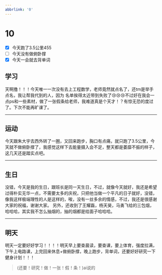```yaml
---
abbrlink: '0'
---
```

# 10

- [x] 今天跑了3.5公里455
- [ ] 今天没有做俯卧撑
- [x] 今天一会就去背单词

## 学习

天啊撸！！！今天唯一一次没有去上工程数学，老师竟然就点名了，还tm是举手点名，我让帮我代到的人，因为 名单挨得太近带到失败了:cry::cry::cry:不过好在我会一点ps和一些素材，做了一张假条给老师，我难道真是个天才！？有惊无恐的度过了。下次不能再旷课了。
***

## 运动

今天跟朱大宇去西外转了一圈，又回来跑步，胸口有点痛，就只跑了3.5公里，今天就不做俯卧撑了，我感觉这样下去能量摄入会不足，整天都是萎靡不振的样子，这几天还是踏实点吧。
***

## 生日

没错，今天是我的生日，跟班长是同一天生日，不过，就像今天就好，我还是希望过得朴实无华一点，不需要太多的庆祝，只把他当做一个平凡的日子就好，没错，像我这样极端理性的人是这样的，唉，没有一丝多余的情感，不过，我还是很感谢大家的祝福，谢谢大家。
另外，还收到了王耀磊，杨天昊，马勇飞给的三包烟，哈哈哈，其实我不怎么抽烟的，抽的烟都是给面子哈哈哈。
***

## 明天

明天一定要好好学习！！！！明天早上要查晨读，要查课，要上体育，强度拉满，下午上电路课，上完回来休息+做俯卧撑，晚上跑步，背单词，还要好好研究一下健身计划！！！
>(还要！研究！做！一张！假！条！)ai说的
